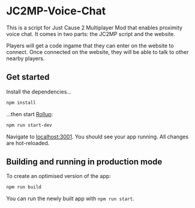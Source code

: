 # JC2MP-Voice-Chat

This is a script for Just Cause 2 Multiplayer Mod that enables proximity voice chat. It comes in two parts: the JC2MP script and the website.

Players will get a code ingame that they can enter on the website to connect. Once connected on the website, they will be able to talk to other nearby players.

## Get started

Install the dependencies...

```bash
npm install
```

...then start [Rollup](https://rollupjs.org):

```bash
npm run start-dev
```

Navigate to [localhost:3001](http://localhost:3001). You should see your app running. All changes are hot-reloaded.

## Building and running in production mode

To create an optimised version of the app:

```bash
npm run build
```

You can run the newly built app with `npm run start`.